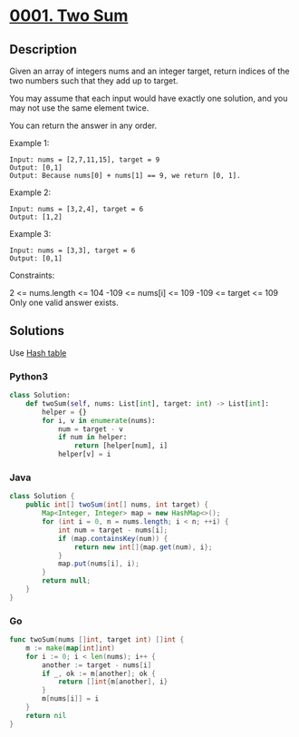 # [0001. Two Sum](https://leetcode-cn.com/problems/two-sum/)



## Description

Given an array of integers nums and an integer target, return indices of the two numbers such that they add up to target.

You may assume that each input would have exactly one solution, and you may not use the same element twice.

You can return the answer in any order.

 

Example 1:
```
Input: nums = [2,7,11,15], target = 9
Output: [0,1]
Output: Because nums[0] + nums[1] == 9, we return [0, 1].
```
Example 2:
```
Input: nums = [3,2,4], target = 6
Output: [1,2]
```
Example 3:
```
Input: nums = [3,3], target = 6
Output: [0,1]
```

Constraints:

2 <= nums.length <= 104
-109 <= nums[i] <= 109
-109 <= target <= 109
Only one valid answer exists.



## Solutions

Use [Hash table](/docs/Hash_Table.md)

<!-- tabs:start -->

### Python3

```python
class Solution:
    def twoSum(self, nums: List[int], target: int) -> List[int]:
        helper = {}
        for i, v in enumerate(nums):
            num = target - v
            if num in helper:
                return [helper[num], i]
            helper[v] = i
```

### Java

```java
class Solution {
    public int[] twoSum(int[] nums, int target) {
        Map<Integer, Integer> map = new HashMap<>();
        for (int i = 0, n = nums.length; i < n; ++i) {
            int num = target - nums[i];
            if (map.containsKey(num)) {
                return new int[]{map.get(num), i};
            }
            map.put(nums[i], i);
        }
        return null;
    }
}
```

### Go

```go
func twoSum(nums []int, target int) []int {
	m := make(map[int]int)
	for i := 0; i < len(nums); i++ {
		another := target - nums[i]
		if _, ok := m[another]; ok {
			return []int{m[another], i}
		}
		m[nums[i]] = i
	}
	return nil
}
```

<!-- tabs:end -->